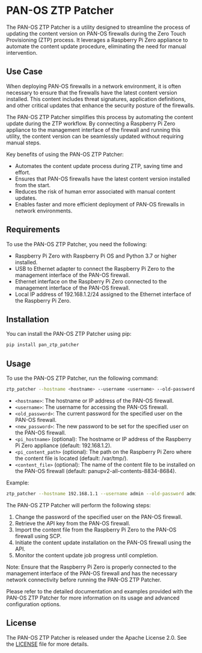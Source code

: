 # PAN-OS ZTP Patcher

The PAN-OS ZTP Patcher is a utility designed to streamline the process of updating the content version on PAN-OS firewalls during the Zero Touch Provisioning (ZTP) process. It leverages a Raspberry Pi Zero appliance to automate the content update procedure, eliminating the need for manual intervention.

## Use Case

When deploying PAN-OS firewalls in a network environment, it is often necessary to ensure that the firewalls have the latest content version installed. This content includes threat signatures, application definitions, and other critical updates that enhance the security posture of the firewalls.

The PAN-OS ZTP Patcher simplifies this process by automating the content update during the ZTP workflow. By connecting a Raspberry Pi Zero appliance to the management interface of the firewall and running this utility, the content version can be seamlessly updated without requiring manual steps.

Key benefits of using the PAN-OS ZTP Patcher:

- Automates the content update process during ZTP, saving time and effort.
- Ensures that PAN-OS firewalls have the latest content version installed from the start.
- Reduces the risk of human error associated with manual content updates.
- Enables faster and more efficient deployment of PAN-OS firewalls in network environments.

## Requirements

To use the PAN-OS ZTP Patcher, you need the following:

- Raspberry Pi Zero with Raspberry Pi OS and Python 3.7 or higher installed.
- USB to Ethernet adapter to connect the Raspberry Pi Zero to the management interface of the PAN-OS firewall.
- Ethernet interface on the Raspberry Pi Zero connected to the management interface of the PAN-OS firewall.
- Local IP address of 192.168.1.2/24 assigned to the Ethernet interface of the Raspberry Pi Zero.

## Installation

You can install the PAN-OS ZTP Patcher using pip:

```bash
pip install pan_ztp_patcher
```

## Usage

To use the PAN-OS ZTP Patcher, run the following command:

```bash
ztp_patcher --hostname <hostname> --username <username> --old-password <old_password> --new-password <new_password> [--pi-hostname <pi_hostname>] [--pi-content-path <pi_content_path>] [--content-file <content_file>]
```

- `<hostname>`: The hostname or IP address of the PAN-OS firewall.
- `<username>`: The username for accessing the PAN-OS firewall.
- `<old_password>`: The current password for the specified user on the PAN-OS firewall.
- `<new_password>`: The new password to be set for the specified user on the PAN-OS firewall.
- `<pi_hostname>` (optional): The hostname or IP address of the Raspberry Pi Zero appliance (default: 192.168.1.2).
- `<pi_content_path>` (optional): The path on the Raspberry Pi Zero where the content file is located (default: /var/tmp/).
- `<content_file>` (optional): The name of the content file to be installed on the PAN-OS firewall (default: panupv2-all-contents-8834-8684).

Example:

```bash
ztp_patcher --hostname 192.168.1.1 --username admin --old-password admin --new-password PaloAlto123!
```

The PAN-OS ZTP Patcher will perform the following steps:

1. Change the password of the specified user on the PAN-OS firewall.
2. Retrieve the API key from the PAN-OS firewall.
3. Import the content file from the Raspberry Pi Zero to the PAN-OS firewall using SCP.
4. Initiate the content update installation on the PAN-OS firewall using the API.
5. Monitor the content update job progress until completion.

Note: Ensure that the Raspberry Pi Zero is properly connected to the management interface of the PAN-OS firewall and has the necessary network connectivity before running the PAN-OS ZTP Patcher.

Please refer to the detailed documentation and examples provided with the PAN-OS ZTP Patcher for more information on its usage and advanced configuration options.

## License

The PAN-OS ZTP Patcher is released under the Apache License 2.0. See the [LICENSE](LICENSE) file for more details.
